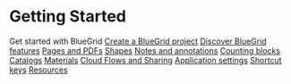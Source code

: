 # Getting Started


<section-starting-page>
<title>Discover BlueGrid</title>
<description>Get started with BlueGrid</description>
<spotlight>
    <a href="Projects.md"  type="start" description="Sed condimentum feugiat sagittis" >Create a BlueGrid project</a>
    <a href="Features-and-functions.md" type="search">Discover BlueGrid features</a>
</spotlight>
<primary>
    <title>
        Pages and PDF blueprints
    </title>
    <a href="Folders.md"></a>
    <a href="pages.md">Pages and PDFs</a>
</primary>
<secondary>
    <title>
        Catalogs, materials, shapes, annotations and quantities
    </title>
    <a href="Shape-tools.md">Shapes</a>
    <a href="Annotation-tools.md">Notes and annotations</a>
    <a href="Symbol-tools.md">Counting blocks</a>
    <a href="Tree-Catalog.md">Catalogs</a>
    <a href="Material.md">Materials</a>
    <a href="Cloud.md">Cloud Flows and Sharing</a>

</secondary>
<misc>
<cards>
    <title>Others</title>
    <a href="Settings.md">Application settings</a>
    <a href="Shortcut-Keys.md">Shortcut keys</a>
    <a href="Resources.md">Resources</a>
</cards>

  
</misc>

</section-starting-page>